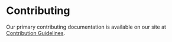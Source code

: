 # Contributing

Our primary contributing documentation is available on our site at [Contribution Guidelines](https://docs.zksync.io/build/contributing-to-documentation).
